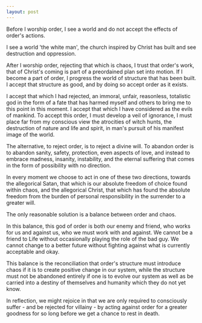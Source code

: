 ```yaml
---
layout: post
---
```


Before I worship order, I see a world and do not accept the effects of order's actions.

I see a world 'the white man', the church inspired by Christ has built and see destruction and oppression.

After I worship order, rejecting that which is chaos, I trust that order's work, that of Christ's coming is part of a preordained plan set into motion. If I become a part of order, I progress the world of structure that has been built. I accept that structure as good, and by doing so accept order as it exists.

I accept that which I had rejected, an immoral, unfair, reasonless, totalistic god in the form of a fate that has harmed myself and others to bring me to this point in this moment. I accept that which I have considered as the evils of mankind. To accept this order, I must develop a veil of ignorance, I must place far from my conscious view the atrocities of witch hunts, the destruction of nature and life and spirit, in man's pursuit of his manifest image of the world.

The alternative, to reject order, is to reject a divine will. To abandon order is to abandon sanity, safety, protection, even aspects of love, and instead to embrace madness, insanity, instability, and the eternal suffering that comes in the form of possibility with no direction.

In every moment we choose to act in one of these two directions, towards the allegorical Satan, that which is our absolute freedom of choice found within chaos, and the allegorical Christ, that which has found the absolute freedom from the burden of personal responsibility in the surrender to a greater will.

The only reasonable solution is a balance between order and chaos.

In this balance, this god of order is both our enemy and friend, who works for us and against us, who we must work with and against. We cannot be a friend to Life without occasionally playing the role of the bad guy. We cannot change to a better future without fighting against what is currently acceptable and okay.

This balance is the reconciliation that order's structure must introduce chaos if it is to create positive change in our system, while the structure must not be abandoned entirely if one is to evolve our system as well as be carried into a destiny of themselves and humanity which they do not yet know.  

In reflection, we might rejoice in that we are only required to consciously suffer - and be rejected for villainy - by acting against order for a greater goodness for so long before we get a chance to rest in death.
